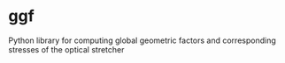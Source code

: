 # ggf
Python library for computing global geometric factors and corresponding stresses of the optical stretcher
